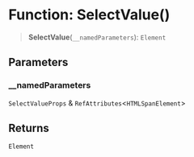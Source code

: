 # Function: SelectValue()

> **SelectValue**(`__namedParameters`): `Element`

## Parameters

### \_\_namedParameters

`SelectValueProps` & `RefAttributes`\<`HTMLSpanElement`\>

## Returns

`Element`
